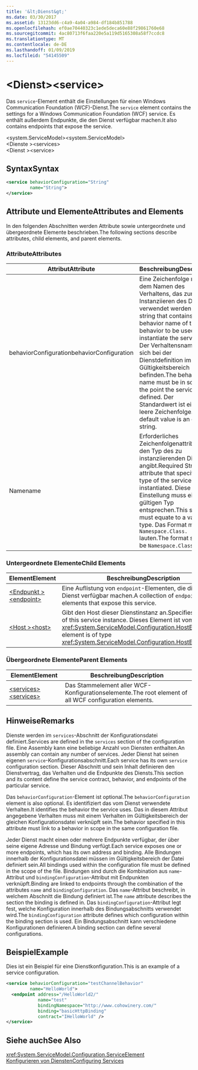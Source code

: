 ```yaml
---
title: '&lt;Dienst&gt;'
ms.date: 03/30/2017
ms.assetid: 13123dd6-c4a9-4a04-a984-df184b851788
ms.openlocfilehash: ef0ae70440323c1ede5deca60e88f29861760e68
ms.sourcegitcommit: 4ac80713f6faa220e5a119d5165308a58f7ccdc8
ms.translationtype: MT
ms.contentlocale: de-DE
ms.lasthandoff: 01/09/2019
ms.locfileid: "54145509"
---
```

# <a name="ltservicegt"></a><span data-ttu-id="8f6f6-102">&lt;Dienst&gt;</span><span class="sxs-lookup"><span data-stu-id="8f6f6-102">&lt;service&gt;</span></span>
<span data-ttu-id="8f6f6-103">Das `service`-Element enthält die Einstellungen für einen Windows Communication Foundation (WCF)-Dienst.</span><span class="sxs-lookup"><span data-stu-id="8f6f6-103">The `service` element contains the settings for a Windows Communication Foundation (WCF) service.</span></span> <span data-ttu-id="8f6f6-104">Es enthält außerdem Endpunkte, die den Dienst verfügbar machen.</span><span class="sxs-lookup"><span data-stu-id="8f6f6-104">It also contains endpoints that expose the service.</span></span>  
  
 <span data-ttu-id="8f6f6-105">\<system.ServiceModel></span><span class="sxs-lookup"><span data-stu-id="8f6f6-105">\<system.ServiceModel></span></span>  
<span data-ttu-id="8f6f6-106">\<Dienste ></span><span class="sxs-lookup"><span data-stu-id="8f6f6-106">\<services></span></span>  
<span data-ttu-id="8f6f6-107">\<Dienst ></span><span class="sxs-lookup"><span data-stu-id="8f6f6-107">\<service></span></span>  
  
## <a name="syntax"></a><span data-ttu-id="8f6f6-108">Syntax</span><span class="sxs-lookup"><span data-stu-id="8f6f6-108">Syntax</span></span>  
  
```xml  
<service behaviorConfiguration="String"
         name="String">
</service>
```  
  
## <a name="attributes-and-elements"></a><span data-ttu-id="8f6f6-109">Attribute und Elemente</span><span class="sxs-lookup"><span data-stu-id="8f6f6-109">Attributes and Elements</span></span>  
 <span data-ttu-id="8f6f6-110">In den folgenden Abschnitten werden Attribute sowie untergeordnete und übergeordnete Elemente beschrieben.</span><span class="sxs-lookup"><span data-stu-id="8f6f6-110">The following sections describe attributes, child elements, and parent elements.</span></span>  
  
### <a name="attributes"></a><span data-ttu-id="8f6f6-111">Attribute</span><span class="sxs-lookup"><span data-stu-id="8f6f6-111">Attributes</span></span>  
  
|<span data-ttu-id="8f6f6-112">Attribut</span><span class="sxs-lookup"><span data-stu-id="8f6f6-112">Attribute</span></span>|<span data-ttu-id="8f6f6-113">Beschreibung</span><span class="sxs-lookup"><span data-stu-id="8f6f6-113">Description</span></span>|  
|---------------|-----------------|  
|<span data-ttu-id="8f6f6-114">behaviorConfiguration</span><span class="sxs-lookup"><span data-stu-id="8f6f6-114">behaviorConfiguration</span></span>|<span data-ttu-id="8f6f6-115">Eine Zeichenfolge mit dem Namen des Verhaltens, das zum Instanziieren des Diensts verwendet werden soll.</span><span class="sxs-lookup"><span data-stu-id="8f6f6-115">A string that contains the behavior name of the behavior to be used to instantiate the service.</span></span> <span data-ttu-id="8f6f6-116">Der Verhaltensname muss sich bei der Dienstdefinition im Gültigkeitsbereich befinden.</span><span class="sxs-lookup"><span data-stu-id="8f6f6-116">The behavior name must be in scope at the point the service is defined.</span></span> <span data-ttu-id="8f6f6-117">Der Standardwert ist eine leere Zeichenfolge.</span><span class="sxs-lookup"><span data-stu-id="8f6f6-117">The default value is an empty string.</span></span>|  
|<span data-ttu-id="8f6f6-118">Name</span><span class="sxs-lookup"><span data-stu-id="8f6f6-118">name</span></span>|<span data-ttu-id="8f6f6-119">Erforderliches Zeichenfolgenattribut, das den Typ des zu instanziierenden Diensts angibt.</span><span class="sxs-lookup"><span data-stu-id="8f6f6-119">Required String attribute that specifies the type of the service to be instantiated.</span></span> <span data-ttu-id="8f6f6-120">Diese Einstellung muss einem gültigen Typ entsprechen.</span><span class="sxs-lookup"><span data-stu-id="8f6f6-120">This setting must equate to a valid type.</span></span> <span data-ttu-id="8f6f6-121">Das Format muss `Namespace.Class.` lauten.</span><span class="sxs-lookup"><span data-stu-id="8f6f6-121">The format should be `Namespace.Class.`</span></span>|  
  
### <a name="child-elements"></a><span data-ttu-id="8f6f6-122">Untergeordnete Elemente</span><span class="sxs-lookup"><span data-stu-id="8f6f6-122">Child Elements</span></span>  
  
|<span data-ttu-id="8f6f6-123">Element</span><span class="sxs-lookup"><span data-stu-id="8f6f6-123">Element</span></span>|<span data-ttu-id="8f6f6-124">Beschreibung</span><span class="sxs-lookup"><span data-stu-id="8f6f6-124">Description</span></span>|  
|-------------|-----------------|  
|[<span data-ttu-id="8f6f6-125">\<Endpunkt ></span><span class="sxs-lookup"><span data-stu-id="8f6f6-125">\<endpoint></span></span>](../../../../../docs/framework/configure-apps/file-schema/wcf/endpoint-element.md)|<span data-ttu-id="8f6f6-126">Eine Auflistung von `endpoint`-Elementen, die diesen Dienst verfügbar machen.</span><span class="sxs-lookup"><span data-stu-id="8f6f6-126">A collection of `endpoint` elements that expose this service.</span></span>|  
|[<span data-ttu-id="8f6f6-127">\<Host ></span><span class="sxs-lookup"><span data-stu-id="8f6f6-127">\<host></span></span>](../../../../../docs/framework/configure-apps/file-schema/wcf/host.md)|<span data-ttu-id="8f6f6-128">Gibt den Host dieser Dienstinstanz an.</span><span class="sxs-lookup"><span data-stu-id="8f6f6-128">Specifies the host of this service instance.</span></span> <span data-ttu-id="8f6f6-129">Dieses Element ist vom Typ <xref:System.ServiceModel.Configuration.HostElement>.</span><span class="sxs-lookup"><span data-stu-id="8f6f6-129">This element is of type <xref:System.ServiceModel.Configuration.HostElement>.</span></span>|  
  
### <a name="parent-elements"></a><span data-ttu-id="8f6f6-130">Übergeordnete Elemente</span><span class="sxs-lookup"><span data-stu-id="8f6f6-130">Parent Elements</span></span>  
  
|<span data-ttu-id="8f6f6-131">Element</span><span class="sxs-lookup"><span data-stu-id="8f6f6-131">Element</span></span>|<span data-ttu-id="8f6f6-132">Beschreibung</span><span class="sxs-lookup"><span data-stu-id="8f6f6-132">Description</span></span>|  
|-------------|-----------------|  
|[<span data-ttu-id="8f6f6-133">\<services></span><span class="sxs-lookup"><span data-stu-id="8f6f6-133">\<services></span></span>](../../../../../docs/framework/configure-apps/file-schema/wcf/services.md)|<span data-ttu-id="8f6f6-134">Das Stammelement aller WCF-Konfigurationselemente.</span><span class="sxs-lookup"><span data-stu-id="8f6f6-134">The root element of all WCF configuration elements.</span></span>|  
  
## <a name="remarks"></a><span data-ttu-id="8f6f6-135">Hinweise</span><span class="sxs-lookup"><span data-stu-id="8f6f6-135">Remarks</span></span>  
 <span data-ttu-id="8f6f6-136">Dienste werden im `services`-Abschnitt der Konfigurationsdatei definiert.</span><span class="sxs-lookup"><span data-stu-id="8f6f6-136">Services are defined in the `services` section of the configuration file.</span></span> <span data-ttu-id="8f6f6-137">Eine Assembly kann eine beliebige Anzahl von Diensten enthalten.</span><span class="sxs-lookup"><span data-stu-id="8f6f6-137">An assembly can contain any number of services.</span></span> <span data-ttu-id="8f6f6-138">Jeder Dienst hat seinen eigenen `service`-Konfigurationsabschnitt.</span><span class="sxs-lookup"><span data-stu-id="8f6f6-138">Each service has its own `service` configuration section.</span></span> <span data-ttu-id="8f6f6-139">Dieser Abschnitt und sein Inhalt definieren den Dienstvertrag, das Verhalten und die Endpunkte des Diensts.</span><span class="sxs-lookup"><span data-stu-id="8f6f6-139">This section and its content define the service contract, behavior, and endpoints of the particular service.</span></span>  
  
 <span data-ttu-id="8f6f6-140">Das `behaviorConfiguration`-Element ist optional.</span><span class="sxs-lookup"><span data-stu-id="8f6f6-140">The `behaviorConfiguration` element is also optional.</span></span> <span data-ttu-id="8f6f6-141">Es identifiziert das vom Dienst verwendete Verhalten.</span><span class="sxs-lookup"><span data-stu-id="8f6f6-141">It identifies the behavior the service uses.</span></span> <span data-ttu-id="8f6f6-142">Das in diesem Attribut angegebene Verhalten muss mit einem Verhalten im Gültigkeitsbereich der gleichen Konfigurationsdatei verknüpft sein.</span><span class="sxs-lookup"><span data-stu-id="8f6f6-142">The behavior specified in this attribute must link to a behavior in scope in the same configuration file.</span></span>  
  
 <span data-ttu-id="8f6f6-143">Jeder Dienst macht einen oder mehrere Endpunkte verfügbar, der über seine eigene Adresse und Bindung verfügt.</span><span class="sxs-lookup"><span data-stu-id="8f6f6-143">Each service exposes one or more endpoints, which has its own address and binding.</span></span> <span data-ttu-id="8f6f6-144">Alle Bindungen innerhalb der Konfigurationsdatei müssen im Gültigkeitsbereich der Datei definiert sein.</span><span class="sxs-lookup"><span data-stu-id="8f6f6-144">All bindings used within the configuration file must be defined in the scope of the file.</span></span> <span data-ttu-id="8f6f6-145">Bindungen sind durch die Kombination aus `name`-Attribut und `bindingConfiguration`-Attribut mit Endpunkten verknüpft.</span><span class="sxs-lookup"><span data-stu-id="8f6f6-145">Binding are linked to endpoints through the combination of the attributes `name` and `bindingConfiguration`.</span></span> <span data-ttu-id="8f6f6-146">Das `name`-Attribut beschreibt, in welchem Abschnitt die Bindung definiert ist.</span><span class="sxs-lookup"><span data-stu-id="8f6f6-146">The `name` attribute describes the section the binding is defined in.</span></span> <span data-ttu-id="8f6f6-147">Das `bindingConfiguration`-Attribut legt fest, welche Konfiguration innerhalb des Bindungsabschnitts verwendet wird.</span><span class="sxs-lookup"><span data-stu-id="8f6f6-147">The `bindingConfiguration` attribute defines which configuration within the binding section is used.</span></span> <span data-ttu-id="8f6f6-148">Ein Bindungsabschnitt kann verschiedene Konfigurationen definieren.</span><span class="sxs-lookup"><span data-stu-id="8f6f6-148">A binding section can define several configurations.</span></span>  
  
## <a name="example"></a><span data-ttu-id="8f6f6-149">Beispiel</span><span class="sxs-lookup"><span data-stu-id="8f6f6-149">Example</span></span>  
 <span data-ttu-id="8f6f6-150">Dies ist ein Beispiel für eine Dienstkonfiguration.</span><span class="sxs-lookup"><span data-stu-id="8f6f6-150">This is an example of a service configuration.</span></span>  
  
```xml  
<service behaviorConfiguration="testChannelBehavior"
         name="HelloWorld">
  <endpoint address="/HelloWorld2/"
            name="test"
            bindingNamespace="http://www.cohowinery.com/"
            binding="basicHttpBinding"
            contract="IHelloWorld" />
</service>
```  
  
## <a name="see-also"></a><span data-ttu-id="8f6f6-151">Siehe auch</span><span class="sxs-lookup"><span data-stu-id="8f6f6-151">See Also</span></span>  
 <xref:System.ServiceModel.Configuration.ServiceElement>  
 [<span data-ttu-id="8f6f6-152">Konfigurieren von Diensten</span><span class="sxs-lookup"><span data-stu-id="8f6f6-152">Configuring Services</span></span>](../../../../../docs/framework/wcf/configuring-services.md)
